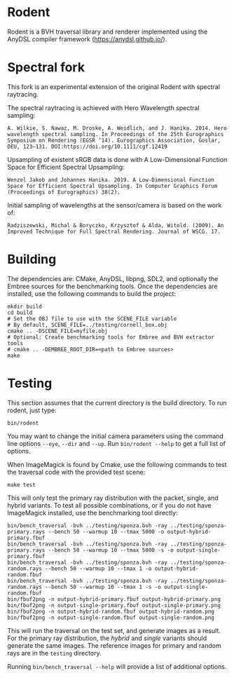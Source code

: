 # Rodent

Rodent is a BVH traversal library and renderer implemented using the AnyDSL compiler framework (https://anydsl.github.io/).

# Spectral fork

This fork is an experimental extension of the original Rodent with spectral raytracing.


The spectral raytracing is achieved with Hero Wavelength spectral sampling:

    A. Wilkie, S. Nawaz, M. Droske, A. Weidlich, and J. Hanika. 2014. Hero wavelength spectral sampling. In Proceedings of the 25th Eurographics Symposium on Rendering (EGSR ’14). Eurographics Association, Goslar, DEU, 123–131. DOI:https://doi.org/10.1111/cgf.12419


Upsampling of existent sRGB data is done with A Low-Dimensional Function Space for Efficient Spectral Upsampling:

    Wenzel Jakob and Johannes Hanika. 2019. A Low-Dimensional Function Space for Efficient Spectral Upsampling. In Computer Graphics Forum (Proceedings of Eurographics) 38(2).


Initial sampling of wavelengths at the sensor/camera is based on the work of:

    Radziszewski, Michal & Boryczko, Krzysztof & Alda, Witold. (2009). An Improved Technique for Full Spectral Rendering. Journal of WSCG. 17. 

# Building

The dependencies are: CMake, AnyDSL, libpng, SDL2, and optionally the Embree sources for the benchmarking tools.
Once the dependencies are installed, use the following commands to build the project:

    mkdir build
    cd build
    # Set the OBJ file to use with the SCENE_FILE variable
    # By default, SCENE_FILE=../testing/cornell_box.obj
    cmake .. -DSCENE_FILE=myfile.obj
    # Optional: Create benchmarking tools for Embree and BVH extractor tools
    # cmake .. -DEMBREE_ROOT_DIR=<path to Embree sources>
    make

# Testing

This section assumes that the current directory is the build directory. To run rodent, just type:

    bin/rodent

You may want to change the initial camera parameters using the command line options `--eye`, `--dir` and `--up`. Run `bin/rodent --help` to get a full list of options.

When ImageMagick is found by Cmake, use the following commands to test the traversal code with the provided test scene:

    make test

This will only test the primary ray distribution with the packet, single, and hybrid variants.
To test all possible combinations, or if you do not have ImageMagick installed, use the benchmarking tool directly:

    bin/bench_traversal -bvh ../testing/sponza.bvh -ray ../testing/sponza-primary.rays --bench 50 --warmup 10 --tmax 5000 -o output-hybrid-primary.fbuf
    bin/bench_traversal -bvh ../testing/sponza.bvh -ray ../testing/sponza-primary.rays --bench 50 --warmup 10 --tmax 5000 -s -o output-single-primary.fbuf
    bin/bench_traversal -bvh ../testing/sponza.bvh -ray ../testing/sponza-random.rays --bench 50 --warmup 10 --tmax 1 -o output-hybrid-random.fbuf
    bin/bench_traversal -bvh ../testing/sponza.bvh -ray ../testing/sponza-random.rays --bench 50 --warmup 10 --tmax 1 -s -o output-single-random.fbuf
    bin/fbuf2png -n output-hybrid-primary.fbuf output-hybrid-primary.png
    bin/fbuf2png -n output-single-primary.fbuf output-single-primary.png
    bin/fbuf2png -n output-hybrid-random.fbuf output-hybrid-random.png
    bin/fbuf2png -n output-single-random.fbuf output-single-random.png

This will run the traversal on the test set, and generate images as a result. For the primary ray distribution, the _hybrid_ and _single_ variants should generate the same images. The reference images for primary and random rays are in the `testing` directory.

Running `bin/bench_traversal --help` will provide a list of additional options.
